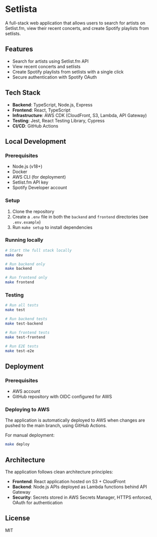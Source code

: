 # Setlista

A full-stack web application that allows users to search for artists on Setlist.fm, view their recent concerts, and create Spotify playlists from setlists.

## Features

- Search for artists using Setlist.fm API
- View recent concerts and setlists
- Create Spotify playlists from setlists with a single click
- Secure authentication with Spotify OAuth

## Tech Stack

- **Backend**: TypeScript, Node.js, Express
- **Frontend**: React, TypeScript
- **Infrastructure**: AWS CDK (CloudFront, S3, Lambda, API Gateway)
- **Testing**: Jest, React Testing Library, Cypress
- **CI/CD**: GitHub Actions

## Local Development

### Prerequisites

- Node.js (v18+)
- Docker
- AWS CLI (for deployment)
- Setlist.fm API key
- Spotify Developer account

### Setup

1. Clone the repository
2. Create a `.env` file in both the `backend` and `frontend` directories (see `.env.example`)
3. Run `make setup` to install dependencies

### Running locally

```bash
# Start the full stack locally
make dev

# Run backend only
make backend

# Run frontend only
make frontend
```

### Testing

```bash
# Run all tests
make test

# Run backend tests
make test-backend

# Run frontend tests
make test-frontend

# Run E2E tests
make test-e2e
```

## Deployment

### Prerequisites

- AWS account
- GitHub repository with OIDC configured for AWS

### Deploying to AWS

The application is automatically deployed to AWS when changes are pushed to the main branch, using GitHub Actions.

For manual deployment:

```bash
make deploy
```

## Architecture

The application follows clean architecture principles:

- **Frontend**: React application hosted on S3 + CloudFront
- **Backend**: Node.js APIs deployed as Lambda functions behind API Gateway
- **Security**: Secrets stored in AWS Secrets Manager, HTTPS enforced, OAuth for authentication

## License

MIT